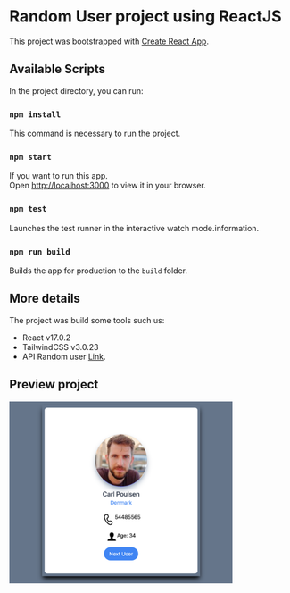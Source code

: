 # Random User project using ReactJS

This project was bootstrapped with [Create React App](https://github.com/facebook/create-react-app).


## Available Scripts

In the project directory, you can run:

### `npm install`

This command is necessary to run the project.

### `npm start`

If you want to run this app.\
Open [http://localhost:3000](http://localhost:3000) to view it in your browser.
### `npm test`

Launches the test runner in the interactive watch mode.information.

### `npm run build`

Builds the app for production to the `build` folder.

## More details

The project was build some tools such us:
* React v17.0.2
* TailwindCSS v3.0.23
* API Random user [Link](https://randomuser.me/).
## Preview project

<img src="./public/preview.png" alt="Preview project" width="400" />